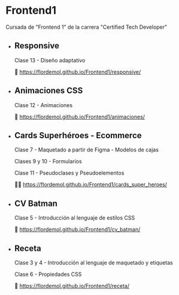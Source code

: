 # Frontend1
Cursada de "Frontend 1" de la carrera "Certified Tech Developer"

* ## Responsive
  Clase 13 - Diseño adaptativo
  
  📏 https://flordemol.github.io/Frontend1/responsive/
  
  
* ## Animaciones CSS
  Clase 12 - Animaciones
  
  💫 https://flordemol.github.io/Frontend1/animaciones/


* ## Cards Superhéroes - Ecommerce
  Clase 7 - Maquetado a partir de Figma - Modelos de cajas
  
  Clases 9 y 10 - Formularios
  
  Clase 11 - Pseudoclases y Pseudoelementos

  🦸🏽 https://flordemol.github.io/Frontend1/cards_super_heroes/


* ## CV Batman
  Clase 5 - Introducción al lenguaje de estilos CSS

  🦇 https://flordemol.github.io/Frontend1/cv_batman/


* ## Receta
  Clase 3 y 4 - Introducción al lenguaje de maquetado y etiquetas

  Clase 6 - Propiedades CSS

  🥧 https://flordemol.github.io/Frontend1/receta/
